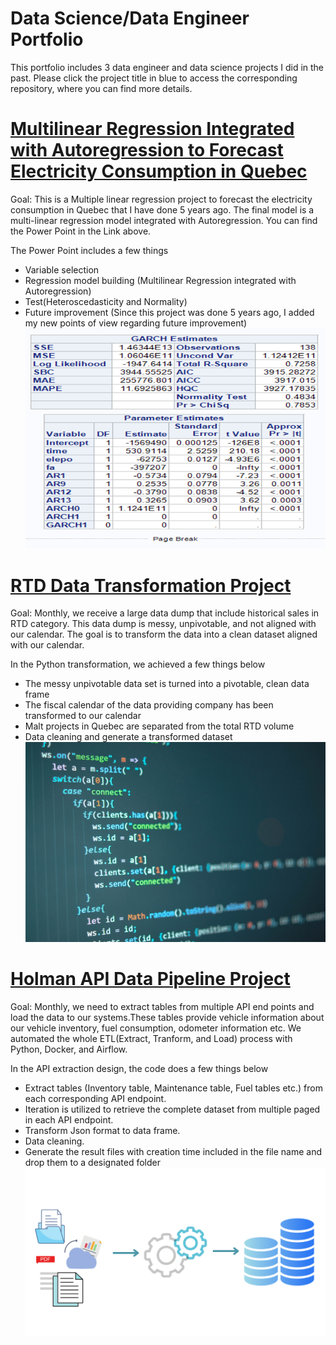 # Data Science/Data Engineer Portfolio
This portfolio includes 3 data engineer and data science projects I did in the past. Please click the project title in blue to access the corresponding repository, where you can find more details.

# [Multilinear Regression Integrated with Autoregression to Forecast Electricity Consumption in Quebec](https://github.com/huangyue1752/Multiple-Regression-Analysis-for-Electricity-Consumption)
Goal: This is a Multiple linear regression project to forecast the electricity consumption in Quebec that I have done 5 years ago. The final model is a multi-linear regression model integrated with Autoregression. You can find the Power Point in the Link above. 

The Power Point includes a few things
- Variable selection 
- Regression model building (Multilinear Regression integrated with Autoregression)
- Test(Heteroscedasticity and Normality)
- Future improvement (Since this project was done 5 years ago, I added my new points of view regarding future improvement)
![](/image/image.png)

# [RTD Data Transformation Project](https://github.com/huangyue1752/RTD-data-transformation)
Goal: Monthly, we receive a large data dump that include historical sales in RTD category. This data dump is messy, unpivotable, and not aligned with our calendar. The goal is to transform the data into a clean dataset aligned with our calendar.
  
  In the Python transformation, we achieved a few things below
- The messy unpivotable data set is turned into a pivotable, clean data frame
- The fiscal calendar of the data providing company has been transformed to our calendar
- Malt projects in Quebec are separated from the total RTD volume
- Data cleaning and generate a transformed dataset
   ![](/image/christopher-robin-ebbinghaus-pgSkeh0yl8o-unsplash.jpeg)

# [Holman API Data Pipeline Project](https://github.com/huangyue1752/Holman-ETL-Project)
Goal: Monthly, we need to extract tables from multiple API end points and load the data to our systems.These tables provide vehicle information about our vehicle inventory, fuel consumption, odometer information etc. We automated the whole ETL(Extract, Tranform, and Load) process with Python, Docker, and Airflow.

  In the API extraction design, the code does a few things below
- Extract tables (Inventory table, Maintenance table, Fuel tables etc.) from each corresponding API endpoint.
- Iteration is utilized to retrieve the complete dataset from multiple paged in each API endpoint.
- Transform Json format to data frame. 
- Data cleaning.
- Generate the result files with creation time included in the file name and drop them to a designated folder
   ![](/image/1.png)
